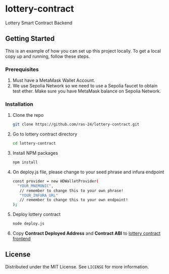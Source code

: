 # lottery-contract
Lottery Smart Contract Backend

## Getting Started
This is an example of how you can set up this project locally. To get a local copy up and running, follow these steps.

### Prerequisites
1. Must have a MetaMask Wallet Account.
2. We use Sepolia Network so we need to use a Sepolia faucet to obtain test ether.
Make sure you have MetaMask balance on Sepolia Network.

### Installation
1. Clone the repo
   ```sh
   git clone https://github.com/ras-24/lottery-contract.git
   ```
2. Go to lottery contract directory
   ```sh
   cd lottery-contract
   ```
3. Install NPM packages
   ```sh
   npm install
   ```
4. On deploy.js file, please change to your seed phrase and infura endpoint
   ```sh
   const provider = new HDWalletProvider(
     "YOUR_MNEMONIC",
      // remember to change this to your own phrase!
      "YOUR_INFURA_URL"
      // remember to change this to your own endpoint!
   );
   ```
5. Deploy lottery contract
   ```sh
   node deploy.js
   ```
6. Copy **Contract Deployed Address** and **Contract ABI** to [lottery contract frontend](https://github.com/ras-24/lottery-react-contract/blob/main/src/lottery.js)

## License

Distributed under the MIT License. See `LICENSE` for more information.
